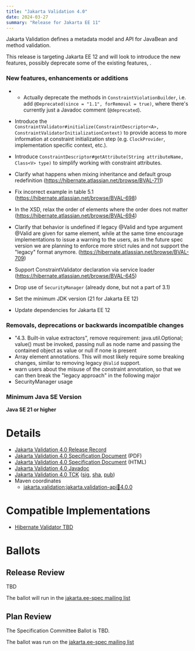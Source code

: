 ```yaml
---
title: "Jakarta Validation 4.0"
date: 2024-03-27
summary: "Release for Jakarta EE 11"
---
```

Jakarta Validation defines a metadata model and API for JavaBean and method validation.

This release is targeting Jakarta EE 12 and will look to introduce the new features, possibly deprecate some of the existing features, .

### New features, enhancements or additions
<!-- List here -->
* - Actually deprecate the methods in `ConstraintViolationBuilder`,
    i.e. add `@Deprecated(since = "1.1", forRemoval = true)`, where there's currently just a Javadoc comment (`@deprecated`).
* Introduce the `ConstraintValidator#initialize(ConstraintDescriptor<A>, ConstraintValidatorInitializationContext)` to provide access to more information at constraint initialization step (e.g. `ClockProvider`, implementation specific context, etc.).
* Introduce `ConstraintDescriptor#getAttribute(String attributeName, Class<V> type)` to simplify working with constraint attributes.
* Clarify what happens when mixing inheritance and default group redefinition (https://hibernate.atlassian.net/browse/BVAL-711)
* Fix incorrect example in table 5.1 (https://hibernate.atlassian.net/browse/BVAL-698)
* In the XSD, relax the order of elements where the order does not matter (https://hibernate.atlassian.net/browse/BVAL-694)
* Clarify that behavior is undefined if legacy @Valid and type argument @Valid are given for same element, while at the same time encourage implementations to issue a warning to the users, as in the future spec version we are planning to enforce more strict rules and not support the "legacy" format anymore. (https://hibernate.atlassian.net/browse/BVAL-709)
* Support ConstraintValidator declaration via service loader (https://hibernate.atlassian.net/browse/BVAL-645)

* Drop use of `SecurityManager` (already done, but not a part of 3.1)
* Set the minimum JDK version (21 for Jakarta EE 12)
* Update dependencies for Jakarta EE 12

### Removals, deprecations or backwards incompatible changes
<!-- List here -->
* "4.3. Built-in value extractors", remove requirement:
  java.util.Optional; value() must be invoked, passing null as node name and passing the contained object as value or null if none is present
* Array element annotations. This will most likely require some breaking changes, similar to removing legacy `@Valid` support.
* warn users about the misuse of the constraint annotation, so that we can then break the "legacy approach" in the following major
* SecurityManager usage

### Minimum Java SE Version
<!-- Specify the minimum required Java SE version for this specification -->
**Java SE 21 or higher**

# Details

* [Jakarta Validation 4.0 Release Record](https://projects.eclipse.org/projects/ee4j.validation/releases/4.0)
* [Jakarta Validation 4.0 Specification Document](jakarta-validation-spec-4.0.pdf) (PDF)
* [Jakarta Validation 4.0 Specification Document](jakarta-validation-spec-4.0.html) (HTML)
* [Jakarta Validation 4.0 Javadoc](./apidocs)
* [Jakarta Validation 4.0 TCK](https://download.eclipse.org/jakartaee/bean-validation/4.0/validation-tck-dist-4.0.0.zip)
([sig](https://download.eclipse.org/jakartaee/bean-validation/4.0/validation-tck-dist-4.0.0.zip.sig), 
[sha](https://download.eclipse.org/jakartaee/bean-validation/4.0/validation-tck-dist-4.0.0.zip.sha256), 
[pub](https://jakarta.ee/specifications/jakartaee-spec-committee.pub))
* Maven coordinates
  * [jakarta.validation:jakarta.validation-api:jar:4.0.0](https://central.sonatype.com/artifact/jakarta.validation/jakarta.validation-api/4.0.0/jar)

# Compatible Implementations
* [Hibernate Validator TBD](https://hibernate.org/validator/releases/8.x/)

# Ballots

## Release Review

TBD

The ballot will run in the [jakarta.ee-spec mailing list]()

## Plan Review

The Specification Committee Ballot is TBD.

The ballot was run on the [jakarta.ee-spec mailing list](https://www.eclipse.org/lists/jakarta.ee-spec/msg03048.html)

<!--
## Release Review

The Specification Committee Ballot concluded successfully on TBD with the following results.
-->

